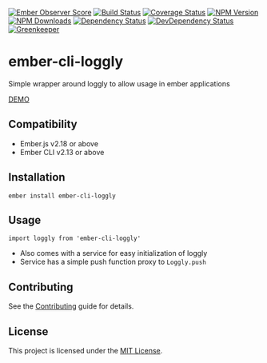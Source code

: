 [![Ember Observer Score](http://emberobserver.com/badges/ember-cli-loggly.svg)](http://emberobserver.com/addons/ember-cli-loggly)
[![Build Status](https://travis-ci.org/devotox/ember-cli-loggly.svg)](http://travis-ci.org/devotox/ember-cli-loggly)
[![Coverage Status](https://codecov.io/gh/devotox/ember-cli-loggly/branch/master/graph/badge.svg)](https://codecov.io/gh/devotox/ember-cli-loggly)
[![NPM Version](https://badge.fury.io/js/ember-cli-loggly.svg)](http://badge.fury.io/js/ember-cli-loggly)
[![NPM Downloads](https://img.shields.io/npm/dm/ember-cli-loggly.svg)](https://www.npmjs.org/package/ember-cli-loggly)
[![Dependency Status](https://david-dm.org/poetic/ember-cli-loggly.svg)](https://david-dm.org/poetic/ember-cli-loggly)
[![DevDependency Status](https://david-dm.org/poetic/ember-cli-loggly/dev-status.svg)](https://david-dm.org/poetic/ember-cli-loggly#info=devDependencies)
[![Greenkeeper](https://badges.greenkeeper.io/devotox/ember-cli-loggly.svg)](https://greenkeeper.io/)

ember-cli-loggly
==============================================================================

Simple wrapper around loggly to allow usage in ember applications

[DEMO](http://devotox.github.io/ember-cli-loggly)

Compatibility
------------------------------------------------------------------------------

* Ember.js v2.18 or above
* Ember CLI v2.13 or above

Installation
------------------------------------------------------------------------------

```
ember install ember-cli-loggly
```

Usage
------------------------------------------------------------------------------

`import loggly from 'ember-cli-loggly'`

- Also comes with a service for easy initialization of loggly
- Service has a simple push function proxy to `Loggly.push`

Contributing
------------------------------------------------------------------------------

See the [Contributing](CONTRIBUTING.md) guide for details.

License
------------------------------------------------------------------------------

This project is licensed under the [MIT License](LICENSE.md).
